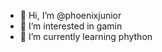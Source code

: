 - 👋 Hi, I’m @phoenixjunior
- 👀 I’m interested in gamin
- 🌱 I’m currently learning phython


<!---
phoenixjunior/phoenixjunior is a ✨ special ✨ repository because its `README.md` (this file) appears on your GitHub profile.
You can click the Preview link to take a look at your changes.
--->
